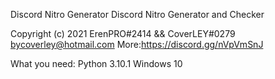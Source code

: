 Discord Nitro Generator
Discord Nitro Generator and Checker

Copyright (c) 2021 ErenPRO#2414 && CoverLEY#0279 bycoverley@hotmail.com
More:https://discord.gg/nVpVmSnJ

What you need:
Python 3.10.1
Windows 10
